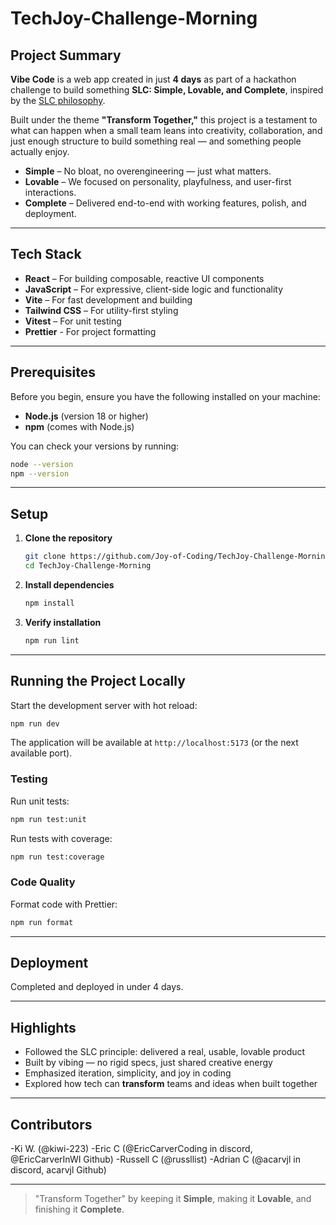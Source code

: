 # TechJoy-Challenge-Morning

## Project Summary

**Vibe Code** is a web app created in just **4 days** as part of a hackathon challenge to build something **SLC: Simple, Lovable, and Complete**, inspired by the [SLC philosophy](https://longform.asmartbear.com/slc/).

Built under the theme **"Transform Together,"** this project is a testament to what can happen when a small team leans into creativity, collaboration, and just enough structure to build something real — and something people actually enjoy.

- **Simple** – No bloat, no overengineering — just what matters.
- **Lovable** – We focused on personality, playfulness, and user-first interactions.
- **Complete** – Delivered end-to-end with working features, polish, and deployment.

---

## Tech Stack

- **React** – For building composable, reactive UI components
- **JavaScript** – For expressive, client-side logic and functionality
- **Vite** – For fast development and building
- **Tailwind CSS** – For utility-first styling
- **Vitest** – For unit testing
- **Prettier** - For project formatting

---

## Prerequisites

Before you begin, ensure you have the following installed on your machine:

- **Node.js** (version 18 or higher)
- **npm** (comes with Node.js)

You can check your versions by running:

```bash
node --version
npm --version
```

---

## Setup

1. **Clone the repository**

   ```bash
   git clone https://github.com/Joy-of-Coding/TechJoy-Challenge-Morning.git
   cd TechJoy-Challenge-Morning
   ```

2. **Install dependencies**

   ```bash
   npm install
   ```

3. **Verify installation**
   ```bash
   npm run lint
   ```

---

## Running the Project Locally

Start the development server with hot reload:

```bash
npm run dev
```

The application will be available at `http://localhost:5173` (or the next available port).

### Testing

Run unit tests:

```bash
npm run test:unit
```

Run tests with coverage:

```bash
npm run test:coverage
```

### Code Quality

Format code with Prettier:

```bash
npm run format
```

---

## Deployment

Completed and deployed in under 4 days.

---

## Highlights

- Followed the SLC principle: delivered a real, usable, lovable product
- Built by vibing — no rigid specs, just shared creative energy
- Emphasized iteration, simplicity, and joy in coding
- Explored how tech can **transform** teams and ideas when built together

---

## Contributors

-Ki W. (@kiwi-223)
-Eric C (@EricCarverCoding in discord, @EricCarverInWI Github)
-Russell C (@russllist)
-Adrian C (@acarvjl in discord, acarvjl Github)

---

> "Transform Together" by keeping it **Simple**, making it **Lovable**, and finishing it **Complete**.
